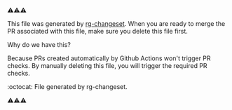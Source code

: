 :warning::warning::warning:

This file was generated by [rg-changeset](https://github.com/Project-Rouge/rg-changeset). When you are ready to merge the PR associated with this file, make sure you delete this file first.

Why do we have this?

Because PRs created automatically by Github Actions won't trigger PR checks. By manually deleting this file, you will trigger the required PR checks.

:octocat: File generated by rg-changeset.

:warning::warning::warning:
